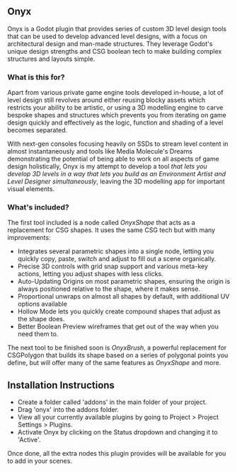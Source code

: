 ## Onyx
Onyx is a Godot plugin that provides series of custom 3D level design tools that can be used to develop advanced level designs, with a focus on architectural design and man-made structures.  They leverage Godot's unique design strengths and CSG boolean tech to make building complex structures and layouts simple.

### What is this for?
Apart from various private game engine tools developed in-house, a lot of level design still revolves around either reusing blocky assets which restricts your ability to be artistic, or using a 3D modelling engine to carve bespoke shapes and structures which prevents you from iterating on game design quickly and effectively as the logic, function and shading of a level becomes separated.

With next-gen consoles focusing heavily on SSDs to stream level content in almost instantaneously and tools like Media Molecule's Dreams demonstrating the potential of being able to work on all aspects of game design holistically, Onyx is my attempt to develop a tool *that lets you develop 3D levels in a way that lets you build as an Environment Artist and Level Designer simultaneously*, leaving the 3D modelling app for important visual elements. 


### What's included?
The first tool included is a node called *OnyxShape* that acts as a replacement for CSG shapes.  It uses the same CSG tech but with many improvements:

- Integrates several parametric shapes into a single node, letting you quickly copy, paste, switch and adjust to fill out a scene organically.
- Precise 3D controls with grid snap support and various meta-key actions, letting you adjust shapes with less clicks.
- Auto-Updating Origins on most parametric shapes, ensuring the origin is always positioned relative to the shape, where it makes sense.
- Proportional unwraps on almost all shapes by default, with additional UV options available
- Hollow Mode lets you quickly create compound shapes that adjust as the shape does.
- Better Boolean Preview wireframes that get out of the way when you need them to.


The next tool to be finished soon is *OnyxBrush*, a powerful replacement for CSGPolygon that builds its shape based on a series of polygonal points you define, but will offer many of the same features as *OnyxShape* and more.


## Installation Instructions
- Create a folder called 'addons' in the main folder of your project.
- Drag 'onyx' into the addons folder.
- View all your currently available plugins by going to Project > Project Settings > Plugins.
- Activate Onyx by clicking on the Status dropdown and changing it to 'Active'.

Once done, all the extra nodes this plugin provides will be available for you to add in your scenes.



